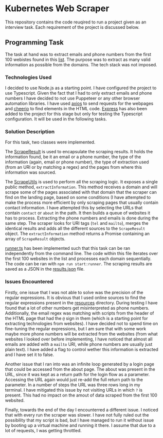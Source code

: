 # Kubernetes Web Scraper
This repository contains the code reuqired to run a project given as an interview task. Each requirement of the project is discussed below.
## Programming Task
The task at hand was to extract emails and phone numbers from the first 100 webistes found in this [list](scraper/resources/sample-websites.csv). The purpose was to extract as many valid information as possible from the domains. The tech stack was not imposed.
### Technologies Used
I decided to use Node.js as a starting point. I have configured the project to use Typescript. Given the fact that I had to only extract emails and phone numbers I have decided to not use Puppeteer or any other browser automation libraries. I have used [axios](https://www.npmjs.com/package/axios) to send requests for the webpages and [cheerio](https://www.npmjs.com/package/cheerio) to find elements in the HTML code. [Express](https://www.npmjs.com/package/express) has also been added to the project for this stage but only for testing the Typescript configuration. It will be used in the following tasks.
### Solution Description
For this task, two classes were implemented. 

The [ScrapeResult](scraper/src/domain/ScrapeResult.ts) is used to encapsulate the scraping results. It holds the information found, be it an email or a phone number, the type of the information (again, email or phone number), the type of extraction used (from an URI or by matching a regex) and the pages from where this information was sourced.

The [ScrapeUtils](scraper/src/domain/ScrapeUtils.ts) is used to perform all the scraping logic. It exposes a single public method, `extractInformation`. This method receives a domain and will scrape some of the pages associated with that domain that the scraper can find on the landing page, based on some conditions (I have attempted to make the process more efficient by only scraping pages that usually contain contact information. I have attempted this by selecting the URLs that contain `contact` or `about` in the path. It then builds a queue of websites it has to process. 
Extracting the phone numbers and emails is done during the same step. The scraper looks for URI tags (`tel` and `mailto`), merges the identical results and adds all the different sources to the `ScrapeResult` object. The `extractInformation` method returns a Promise containing an array of `ScrapeResult` objects.

[runner.ts](scraper/src/runner.ts) has been implemented such that this task can be ran independently from the command line. The code within this file iterates over the first 100 websites in the list and processes each domain sequentially. The code can be ran with `npm run start:runner`.  The scraping results are saved as a JSON in the [results.json](scraper/results.json) file.

### Issues Encountered
Firstly, one issue that I was not able to solve was the precision of the regular expressions. It is obvious that I used online sources to find the regular expressions present in the [resources](scraper/resources) directory. During testing I have found that a lot of other numbers get misinterpreted as phone numbers. Additionally, the email regex was matching with scripts from the header of the HTML page that had the `@` sign in them (which is a starting point for extracting technologies from websites). I have decided not to spend time on fine-tuning the regular expressions, but I am sure that with some work maybe more phone numbers will be extracted from the websites (from what websites I looked over before implementing, I have noticed that almost all emails are added with a `mailto` URI, while phone numbers are usually just plain text). I have added a flag to control wether this information is extracted and I have set it to false.

Another issue that I ran into was an infinite loop generated by a login page that could be accessed from the about page. The about was present in the URL, since it was kept as a return path for the login flow as a parameter. Accessing the URL again would just re-add the full return path to the parameter. In a number of steps the URL was three rows long in my terminal. I have mitigated this issue by not visiting URLs in which `?` is present. This had no impact on the amout of data scraped from the first 100 websited.

Finally, towards the end of the day I encounterred a different issue. I noticed that with every run the scraper was slower. I have not fully ruled out the possibility that my script is bad, but I have managed to run it without issue by booting up a virtual machine and running it there. I assume that due to a lot of requests, I was getting throttled. 